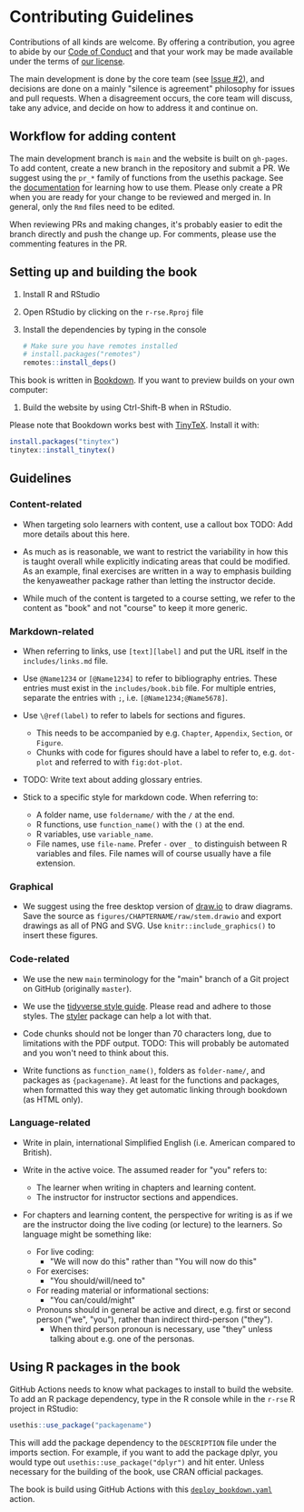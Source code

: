 # Contributing Guidelines

Contributions of all kinds are welcome.
By offering a contribution, you agree to abide by our [Code of Conduct](CODE_OF_CONDUCT.md)
and that your work may be made available under the terms of [our license](LICENSE.md).

The main development is done by the core team 
(see [Issue #2](https://github.com/merely-useful/r-rse/issues/2)),
and decisions are done on a mainly "silence is agreement" philosophy for issues
and pull requests.
When a disagreement occurs, the core team will discuss, take any advice,
and decide on how to address it and continue on.

## Workflow for adding content

The main development branch is `main` and the website is built on `gh-pages`.
To add content, create a new branch in the repository and submit a PR.
We suggest using the `pr_*` family of functions from the usethis package.
See the [documentation](https://usethis.r-lib.org/articles/articles/pr-functions.html)
for learning how to use them.
Please only create a PR when you are ready for your change to be reviewed and merged in.
In general, only the `Rmd` files need to be edited.

When reviewing PRs and making changes, it's probably easier to edit the branch 
directly and push the change up. For comments, please use the commenting features
in the PR.

## Setting up and building the book

1. Install R and RStudio
1. Open RStudio by clicking on the `r-rse.Rproj` file 
1. Install the dependencies by typing in the console

    ```r
    # Make sure you have remotes installed
    # install.packages("remotes")
    remotes::install_deps()
    ```

This book is written in [Bookdown](https://bookdown.org/).
If you want to preview builds on your own computer:

1. Build the website by using Ctrl-Shift-B when in RStudio.

Please note that Bookdown works best with [TinyTeX](https://yihui.name/tinytex/).
Install it with:

```r
install.packages("tinytex")
tinytex::install_tinytex()
```

## Guidelines

### Content-related

- When targeting solo learners with content, use a callout box TODO: Add more details about this here.

- As much as is reasonable, we want to restrict the variability in how this is 
taught overall while explicitly indicating areas that could be modified.
As an example, final exercises are written in a way to emphasis building
the kenyaweather package rather than letting the instructor decide.

- While much of the content is targeted to a course setting, we refer to the
content as "book" and not "course" to keep it more generic.

### Markdown-related

- When referring to links, use `[text][label]`  and put the URL itself in
the `includes/links.md` file.

- Use `@Name1234` or `[@Name1234]` to refer to bibliography entries. These
entries must exist in the `includes/book.bib` file. For multiple entries,
separate the entries with `;`, i.e. `[@Name1234;@Name5678]`.

- Use `\@ref(label)` to refer to labels for sections and figures.
    - This needs to be accompanied by e.g. `Chapter`, `Appendix`, `Section`, or
    `Figure`.
    - Chunks with code for figures should have a label to refer to, e.g.
    `dot-plot` and referred to with `fig:dot-plot`.

- TODO: Write text about adding glossary entries.

- Stick to a specific style for markdown code. When referring to:
    - A folder name, use `foldername/` with the `/` at the end.
    - R functions, use `function_name()` with the `()` at the end.
    - R variables, use `variable_name`.
    - File names, use `file-name`. Prefer `-` over `_` to distinguish between R
    variables and files. File names will of course usually have a file extension.

### Graphical

- We suggest using the free desktop version of [draw.io](https://www.draw.io/) to
draw diagrams. Save the source as `figures/CHAPTERNAME/raw/stem.drawio` and
export drawings as all of PNG and SVG. Use `knitr::include_graphics()` to insert
these figures.

### Code-related

- We use the new `main` terminology for the "main" branch of a Git project on
GitHub (originally `master`).

- We use the [tidyverse style guide](https://style.tidyverse.org/). 
Please read and adhere to those styles. The 
[styler](https://styler.r-lib.org/) package can help a lot with that.

- Code chunks should not be longer than 70 characters long, due to limitations
with the PDF output. TODO: This will probably be automated and you won't need to 
think about this.

- Write functions as `function_name()`, folders as `folder-name/`, and
packages as `{packagename}`. At least for the functions and packages, when formatted
this way they get automatic linking through bookdown (as HTML only).

### Language-related

- Write in plain, international Simplified English (i.e. American compared to British).

- Write in the active voice. The assumed reader for "you" refers to:
    - The learner when writing in chapters and learning content.
    - The instructor for instructor sections and appendices.

- For chapters and learning content, the perspective for writing is as if we are
the instructor doing the live coding (or lecture) to the learners. So language
might be something like:
    - For live coding:
        - "We will now do this" rather than "You will now do this"
    - For exercises:
        - "You should/will/need to"
    - For reading material or informational sections:
        - "You can/could/might"
    - Pronouns should in general be active and direct, e.g. first or second
    person ("we", "you"), rather than indirect third-person ("they").
      - When third person pronoun is necessary, use "they" unless talking about
      e.g. one of the personas.

## Using R packages in the book

GitHub Actions needs to know what packages to install to build the website. To
add an R package dependency, type in the R console while in the `r-rse` R
project in RStudio:

``` r
usethis::use_package("packagename")
```

This will add the package dependency to the `DESCRIPTION` file under the imports
section. For example, if you want to add the package dplyr, you would type out
`usethis::use_package("dplyr")` and hit enter. Unless necessary for the building
of the book, use CRAN official packages.

The book is build using GitHub Actions with this 
[`deploy_bookdown.yaml`](.github/workflows/deploy_bookdown.yaml)
action.
